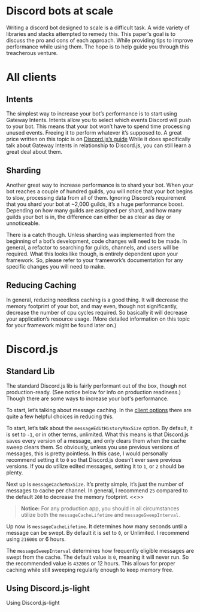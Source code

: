 # Discord bots at scale

Writing a discord bot designed to scale is a difficult task. A wide variety of libraries and stacks attempted to remedy this. This paper's goal is to discuss the pro and cons of each approach. While providing tips to improve performance while using them. The hope is to help guide you through this treacherous venture.

<!-- place table of contents here -->

# All clients

## Intents

The simplest way to increase your bot’s performance is to start using Gateway Intents. Intents allow you to select which events Discord will push to your bot. This means that your bot won’t have to spend time processing unused events. Freeing it to perform whatever it’s supposed to. A great price written on this topic is on [Discord.js’s guide](https://discordjs.guide/popular-topics/intents.html#privileged-intents) While it does specifically talk about Gateway Intents in relationship to Discord.js, you can still learn a great deal about them.

## Sharding

Another great way to increase performance is to shard your bot. When your bot reaches a couple of hundred guilds, you will notice that your bot begins to slow, processing data from all of them. Ignoring Discord’s requirement that you shard your bot at ~2,000 guilds, it’s a huge performance boost. Depending on how many guilds are assigned per shard, and how many guilds your bot is in, the difference can either be as clear as day or unnoticeable.

There is a catch though. Unless sharding was implemented from the beginning of a bot’s development, code changes will need to be made. In general, a refactor to searching for guilds, channels, and users will be required. What this looks like though, is entirely dependent upon your framework. So, please refer to your framework’s documentation for any specific changes you will need to make.

## Reducing Caching

In general, reducing needless caching is a good thing. It will decrease the memory footprint of your bot, and may even, though not significantly, decrease the number of cpu cycles required. So basically it will decrease your application’s resource usage. (More detailed information on this topic for your framework might be found later on.)

# Discord.js

## Standard Lib

The standard Discord.js lib is fairly performant out of the box, though not production-ready. (See notice below for info on production readiness.) Though there are some ways to increase your bot's performance.

To start, let’s talking about message caching. In the [client options](https://discordjs.guide/popular-topics/intents.html#privileged-intents) there are quite a few helpful choices in reducing this.

To start, let’s talk about the `messageEditHistoryMaxSize` option. By default, it is set to `-1`, or in other terms, unlimited. What this means is that Discord.js saves every version of a message, and only clears them when the cache sweep clears them. So obviously, unless you use previous versions of messages, this is pretty pointless. In this case, I would personally recommend setting it to `0` so that Discord.js doesn’t ever save previous versions. If you do utilize edited messages, setting it to `1`, or `2` should be plenty.

Next up is `messageCacheMaxSize`. It’s pretty simple, it’s just the number of messages to cache per channel. In general, I recommend `25` compared to the default `200` to decrease the memory footprint. <<<need to look into whether bulk delete method is affected by the message cache>>>

> **Notice:** For any production app, you should in all circumstances utilize both the `messageCacheLifetime` and `messageSweepInterval.`

Up now is `messageCacheLifetime`. It determines how many seconds until a message can be swept. By default it is set to `0`, or Unlimited. I recommend using `21600`s or 6 hours.

The `messageSweepInterval` determines how frequently eligible messages are swept from the cache. The default value is `0`, meaning it will never run. So the recommended value is `43200`s or 12 hours. This allows for proper caching while still sweeping regularly enough to keep memory free.

## Using Discord.js-light

Using Discord.js-light
